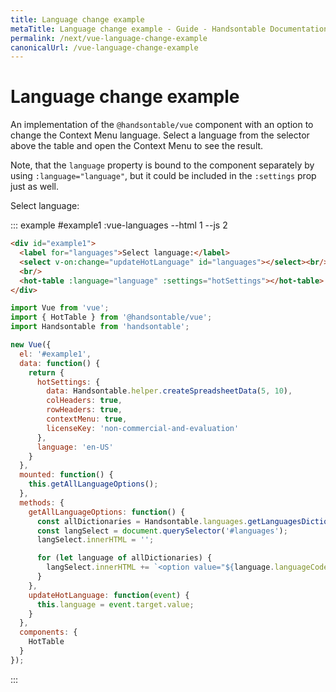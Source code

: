 ```yaml
---
title: Language change example
metaTitle: Language change example - Guide - Handsontable Documentation
permalink: /next/vue-language-change-example
canonicalUrl: /vue-language-change-example
---
```


# Language change example

An implementation of the `@handsontable/vue` component with an option to change the Context Menu language.
Select a language from the selector above the table and open the Context Menu to see the result.

Note, that the `language` property is bound to the component separately by using `:language="language"`, but it could be included in the `:settings` prop just as well.

Select language:

::: example #example1 :vue-languages --html 1 --js 2
```html
<div id="example1">
  <label for="languages">Select language:</label>
  <select v-on:change="updateHotLanguage" id="languages"></select><br/>
  <br/>
  <hot-table :language="language" :settings="hotSettings"></hot-table>
</div>
```
```js
import Vue from 'vue';
import { HotTable } from '@handsontable/vue';
import Handsontable from 'handsontable';

new Vue({
  el: '#example1',
  data: function() {
    return {
      hotSettings: {
        data: Handsontable.helper.createSpreadsheetData(5, 10),
        colHeaders: true,
        rowHeaders: true,
        contextMenu: true,
        licenseKey: 'non-commercial-and-evaluation'
      },
      language: 'en-US'
    }
  },
  mounted: function() {
    this.getAllLanguageOptions();
  },
  methods: {
    getAllLanguageOptions: function() {
      const allDictionaries = Handsontable.languages.getLanguagesDictionaries();
      const langSelect = document.querySelector('#languages');
      langSelect.innerHTML = '';

      for (let language of allDictionaries) {
        langSelect.innerHTML += `<option value="${language.languageCode}">${language.languageCode}</option>`
      }
    },
    updateHotLanguage: function(event) {
      this.language = event.target.value;
    }
  },
  components: {
    HotTable
  }
});
```
:::
